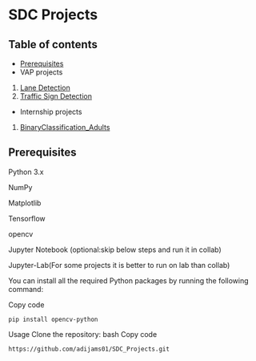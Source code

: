 # SDC Projects
## Table of contents
* [Prerequisites](https://github.com/adijams01/SDC_Projects#prerequisites)
* VAP projects
1. [Lane Detection](https://github.com/adijams01/SDC_Projects/blob/main/SDC_Project_01_Lane_Detection/Lane_Detection.ipynb)
2. [Traffic Sign Detection](https://github.com/adijams01/SDC_Projects/blob/main/SDC_Project_02_Traffic_sign_Classification/TrafficSignClassification.ipynb)

* Internship projects
1. [BinaryClassification_Adults](https://github.com/adijams01/SDC_Projects/blob/main/Internship/project_1/BinaryClassification_Adults.ipynb)
## Prerequisites
Python 3.x

NumPy

Matplotlib

Tensorflow

opencv

Jupyter Notebook (optional:skip below steps and run it in collab)

Jupyter-Lab(For some projects it is better to run on lab than collab)

You can install all the required Python packages by running the following command:

Copy code
```
pip install opencv-python
```
Usage
Clone the repository:
bash
Copy code
```
https://github.com/adijams01/SDC_Projects.git
```
